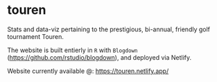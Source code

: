 # touren

Stats and data-viz pertaining to the prestigious, bi-annual, friendly golf tournament Touren.

The website is built entierly in `R` with `Blogdown` (https://github.com/rstudio/blogdown), 
and deployed via Netlify.

Website currently available @:
https://touren.netlify.app/
